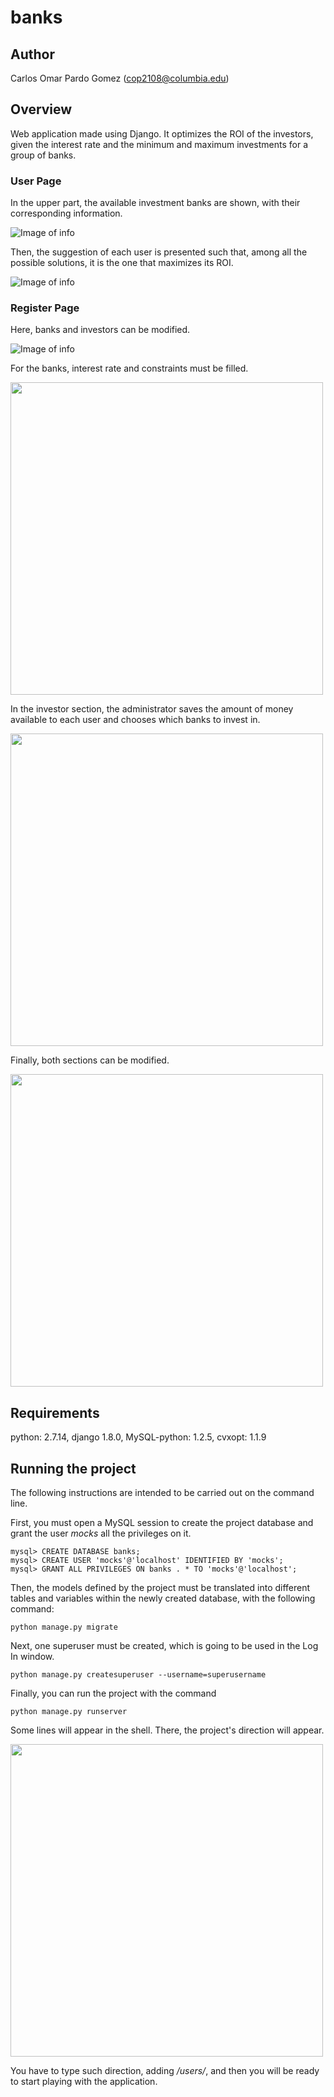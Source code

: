 # banks

## Author

Carlos Omar Pardo Gomez (cop2108@columbia.edu)

## Overview

Web application made using Django. It optimizes the ROI of the investors, given the interest rate and the minimum and maximum investments for a group of banks.

### User Page

In the upper part, the available investment banks are shown, with their corresponding information.

![Image of info](https://github.com/opardo/banks/blob/master/images/info.png)

Then, the suggestion of each user is presented such that, among all the possible solutions, it is the one that maximizes its ROI.

![Image of info](https://github.com/opardo/banks/blob/master/images/suggestion.png)

### Register Page

Here, banks and investors can be modified.

![Image of info](https://github.com/opardo/banks/blob/master/images/admin_menu.png)

For the banks, interest rate and constraints must be filled.

<img src="https://github.com/opardo/banks/blob/master/images/add_bank.png" width="500">

In the investor section, the administrator saves the amount of money available to each user and chooses which banks to invest in.

<img src="https://github.com/opardo/banks/blob/master/images/add_investor.png" width="500">

Finally, both sections can be modified.

<img src="https://github.com/opardo/banks/blob/master/images/change_investor.png" width="500">

## Requirements

python: 2.7.14, django 1.8.0, MySQL-python: 1.2.5, cvxopt: 1.1.9

## Running the project

The following instructions are intended to be carried out on the command line.

First, you must open a MySQL session to create the project database and grant the user _mocks_ all the privileges on it.

```
mysql> CREATE DATABASE banks;
mysql> CREATE USER 'mocks'@'localhost' IDENTIFIED BY 'mocks';
mysql> GRANT ALL PRIVILEGES ON banks . * TO 'mocks'@'localhost';
```

Then, the models defined by the project must be translated into different tables and variables within the newly created database, with the following command:

```
python manage.py migrate
```

Next, one superuser must be created, which is going to be used in the Log In window.

```
python manage.py createsuperuser --username=superusername
```

Finally, you can run the project with the command

```
python manage.py runserver
```

Some lines will appear in the shell. There, the project's direction will appear.

<img src="https://github.com/opardo/banks/blob/master/images/runserver.png" width="500">

You have to type such direction, adding _/users/_, and then you will be ready to start playing with the application.
